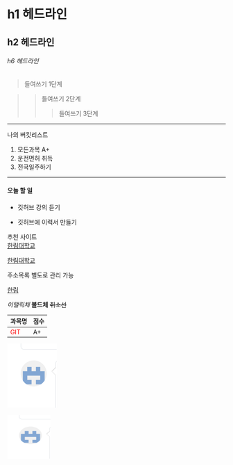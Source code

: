 # h1 헤드라인
## h2 헤드라인
###### h6 헤드라인

> 들여쓰기 1단계

>> 들여쓰기 2단계
>>> 들여쓰기 3단계
-------------------------------
나의 버킷리스트
1. 모든과목 A+
2. 운전면허 취득
3. 전국일주하기
****************************
#### 오늘 할 일
* 깃허브 강의 듣기
+ 깃허브에 이력서 만들기

추천 사이트  
[한림대학교](www.hallym.ac.kr)

<a href= http://www.hallym.ac.kr/>한림대학교</a>  

주소목록 별도로 관리 가능  

[hallym]:http://www.hallym.ac.kr

[한림][hallym]

*이탤릭체*
**볼드체**
~~취소선~~

|과목명|점수|
|---|---|
|<span style="color:red">GIT</span>|A+|

![git hub page](github.png)

<img src=github.png width=100 height=100>  
